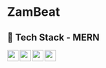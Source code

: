 # ZamBeat

## 🔧 Tech Stack - MERN
<img align="left" height="26px" width="26px" src="https://cdn.jsdelivr.net/gh/devicons/devicon/icons/mongodb/mongodb-original.svg" />
<img align="left" height="26px" width="26px" src="https://cdn.jsdelivr.net/gh/devicons/devicon/icons/express/express-original.svg" />
<img align="left" height="26px" width="26px" src="https://cdn.jsdelivr.net/gh/devicons/devicon/icons/react/react-original.svg" />
<img align="left" height="26px" width="26px" src="https://cdn.jsdelivr.net/gh/devicons/devicon/icons/nodejs/nodejs-original.svg" />
